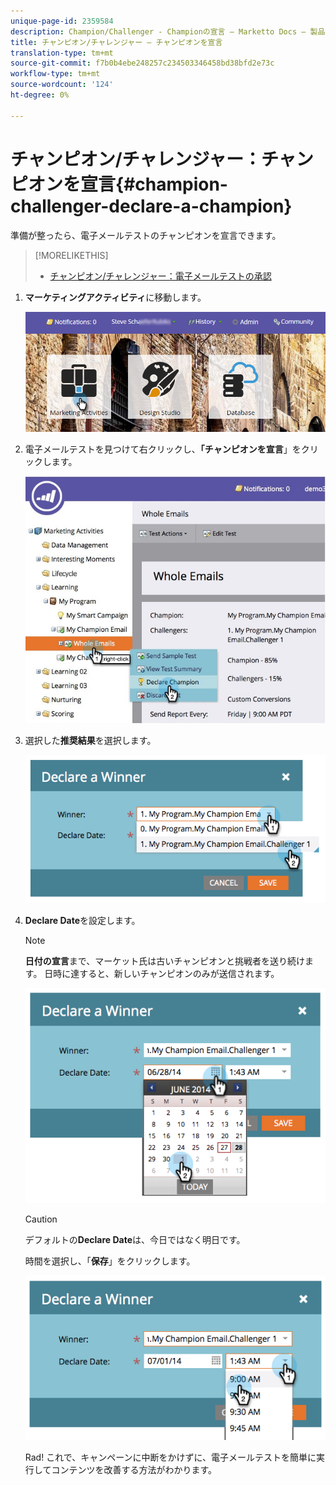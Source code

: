 ```yaml
---
unique-page-id: 2359584
description: Champion/Challenger - Championの宣言 — Marketto Docs — 製品ドキュメント
title: チャンピオン/チャレンジャー — チャンピオンを宣言
translation-type: tm+mt
source-git-commit: f7b0b4ebe248257c234503346458bd38bfd2e73c
workflow-type: tm+mt
source-wordcount: '124'
ht-degree: 0%

---
```



# チャンピオン/チャレンジャー：チャンピオンを宣言{#champion-challenger-declare-a-champion}

準備が整ったら、電子メールテストのチャンピオンを宣言できます。

>[!MORELIKETHIS]
>
>* [チャンピオン/チャレンジャー：電子メールテストの承認](champion-challenger-approve-your-email-test.md)


1. **マーケティングアクティビティ**&#x200B;に移動します。

   ![](assets/login-marketing-activities-2.png)

1. 電子メールテストを見つけて右クリックし、**「チャンピオンを宣言**」をクリックします。

   ![](assets/champion4.jpg)

1. 選択した&#x200B;**推奨結果**&#x200B;を選択します。

   ![](assets/image2014-9-15-13-3a33-3a33.png)

1. **Declare Date**&#x200B;を設定します。

   >[!NOTE]
   >
   >**日付の宣言**&#x200B;まで、マーケット氏は古いチャンピオンと挑戦者を送り続けます。 日時に達すると、新しいチャンピオンのみが送信されます。

   ![](assets/image2014-9-15-13-3a33-3a47.png)

   >[!CAUTION]
   >
   >デフォルトの&#x200B;**Declare Date**&#x200B;は、今日ではなく明日です。

   時間を選択し、「**保存**」をクリックします。

   ![](assets/image2014-9-15-13-3a33-3a56.png)

   Rad! これで、キャンペーンに中断をかけずに、電子メールテストを簡単に実行してコンテンツを改善する方法がわかります。
